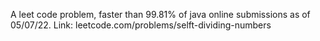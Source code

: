 A leet code problem, faster than 99.81% of java online submissions as of 05/07/22. Link: leetcode.com/problems/selft-dividing-numbers
